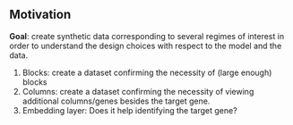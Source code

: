 
## Motivation

**Goal**: create synthetic data corresponding to several regimes of interest in order to understand the design choices with respect to the model and the data.

1. Blocks: create a dataset confirming the necessity of (large enough) blocks 
2. Columns: create a dataset confirming the necessity of viewing additional columns/genes besides the target gene.
3. Embedding layer: Does it help identifying the target gene?



